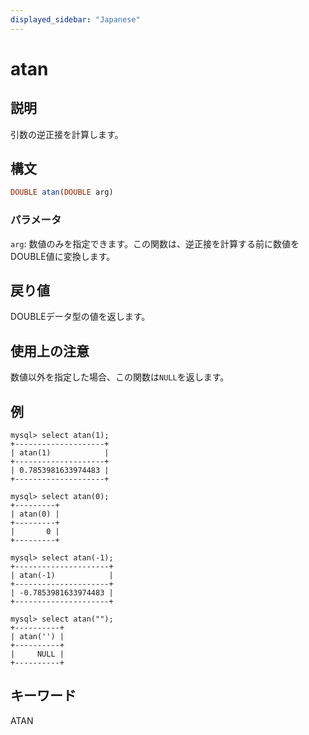 ```yaml
---
displayed_sidebar: "Japanese"
---
```


# atan

## 説明

引数の逆正接を計算します。

## 構文

```Haskell
DOUBLE atan(DOUBLE arg)
```

### パラメータ

`arg`: 数値のみを指定できます。この関数は、逆正接を計算する前に数値をDOUBLE値に変換します。

## 戻り値

DOUBLEデータ型の値を返します。

## 使用上の注意

数値以外を指定した場合、この関数は`NULL`を返します。

## 例

```Plain
mysql> select atan(1);
+--------------------+
| atan(1)            |
+--------------------+
| 0.7853981633974483 |
+--------------------+

mysql> select atan(0);
+---------+
| atan(0) |
+---------+
|       0 |
+---------+

mysql> select atan(-1);
+---------------------+
| atan(-1)            |
+---------------------+
| -0.7853981633974483 |
+---------------------+

mysql> select atan("");
+----------+
| atan('') |
+----------+
|     NULL |
+----------+
```

## キーワード

ATAN